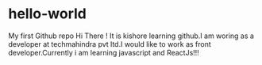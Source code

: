# hello-world
My first Github repo
Hi There ! It is kishore learning github.I am woring as a developer at techmahindra pvt ltd.I would like to work as front developer.Currently i am learning javascript and ReactJs!!!
